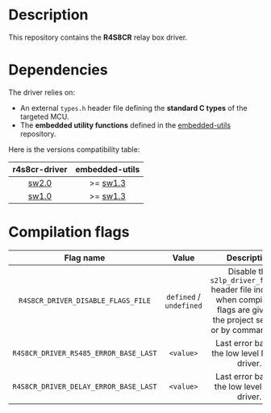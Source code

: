 # Description

This repository contains the **R4S8CR** relay box driver.

# Dependencies

The driver relies on:

* An external `types.h` header file defining the **standard C types** of the targeted MCU.
* The **embedded utility functions** defined in the [embedded-utils](https://github.com/Ludovic-Lesur/embedded-utils) repository.

Here is the versions compatibility table:

| **r4s8cr-driver** | **embedded-utils** |
|:---:|:---:|
| [sw2.0](https://github.com/Ludovic-Lesur/r4s8cr-driver/releases/tag/sw2.0) | >= [sw1.3](https://github.com/Ludovic-Lesur/embedded-utils/releases/tag/sw1.3) |
| [sw1.0](https://github.com/Ludovic-Lesur/r4s8cr-driver/releases/tag/sw1.0) | >= [sw1.3](https://github.com/Ludovic-Lesur/embedded-utils/releases/tag/sw1.3) |

# Compilation flags

| **Flag name** | **Value** | **Description** |
|:---:|:---:|:---:|
| `R4S8CR_DRIVER_DISABLE_FLAGS_FILE` | `defined` / `undefined` | Disable the `s2lp_driver_flags.h` header file inclusion when compilation flags are given in the project settings or by command line. |
| `R4S8CR_DRIVER_RS485_ERROR_BASE_LAST` | `<value>` | Last error base of the low level RS485 driver. |
| `R4S8CR_DRIVER_DELAY_ERROR_BASE_LAST` | `<value>` | Last error base of the low level delay driver. |

